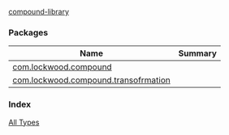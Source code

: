 [compound-library](./index.md)

### Packages

| Name | Summary |
|---|---|
| [com.lockwood.compound](com.lockwood.compound/index.md) |  |
| [com.lockwood.compound.transofrmation](com.lockwood.compound.transofrmation/index.md) |  |

### Index

[All Types](alltypes/index.md)